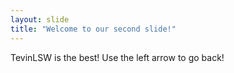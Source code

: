 ```yaml
---
layout: slide
title: "Welcome to our second slide!"
---
```

TevinLSW is the best!
Use the left arrow to go back!
